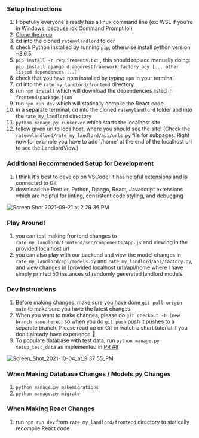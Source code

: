 ### Setup Instructions ###
1. Hopefully everyone already has a linux command line (ex: WSL if you're in Windows, because idk Command Prompt lol)
2. [Clone the repo](https://docs.github.com/en/repositories/creating-and-managing-repositories/cloning-a-repository#cloning-a-repository)
3. cd into the cloned `ratemylandlord` folder
4. check Python installed by running `pip`, otherwise install python version ~3.6.5
5. `pip install -r requirements.txt` , this should replace manually doing: `pip install django djangorestframework factory_boy [... other listed dependences ...]`
6. check that you have npm installed by typing `npm` in your terminal
7. cd into the `rate_my_landlord/frontend` directory
8. run `npm install` which will download the dependencies listed in `frontend/package.json`
9. run `npm run dev` which will statically compile the React code
10. in a separate terminal, cd into the cloned `ratemylandlord` folder and into the `rate_my_landlord` directory
11. `python manage.py runserver` which starts the localhost site
12. follow given url to localhost, where you should see the site! (Check the `ratemylandlord/rate_my_landlord/api/urls.py` file for subpages. Right now for example you have to add '/home' at the end of the localhost url to see the LandlordView.)

### Additional Recommended Setup for Development ###
1. I think it's best to develop on VSCode! It has helpful extensions and is connected to Git
2. download the Prettier, Python, Django, React, Javascript extensions which are helpful for linting, consistent code styling, and debugging

![Screen Shot 2021-09-21 at 2 29 36 PM](https://user-images.githubusercontent.com/43322572/134227217-a21acb96-f103-4d58-ba37-9f87d74b46e2.png)

### Play Around! ###
1. you can test making frontend changes to `rate_my_landlord/frontend/src/components/App.js` and viewing in the provided localhost url
2. you can also play with our backend and view the model changes in `rate_my_landlord/api/models.py` and `rate_my_landlord/api/factory.py`, and view changes in [provided localhost url]/api/home where I have simply printed 50 instances of randomly generated landlord models

### Dev Instructions ###
1. Before making changes, make sure you have done `git pull origin main` to make sure you have the latest changes
2. When you want to make changes, please do `git checkout -b [new branch name here]`, so when you do `git push` push it pushes to a separate branch. Please read up on Git or watch a short tutorial if you don't already have experience 🥺 
3. To populate database with test data, run `python manage.py setup_test_data` as implemented in [PR #8](https://github.com/listeph/ratemylandlord/pull/8)

![Screen_Shot_2021-10-04_at_9 37 55_PM](https://user-images.githubusercontent.com/43322572/135953894-05e3f28d-b5dc-4688-af9a-232c96979e24.png)
 
 ### When Making Database Changes / Models.py Changes ###
1. `python manage.py makemigrations`
2. `python manage.py migrate`

 ### When Making React Changes ###
 1. run `npm run dev` from `rate_my_landlord/frontend` directory to statically recompile React code
